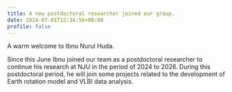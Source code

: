 ```yaml
---
title: A new postdoctoral researcher joined our group.
date: 2024-07-01T12:34:56+08:00
profile: false
---
```


A warm welcome to Ibnu Nurul Huda.

<!--more-->

Since this June Ibnu joined our team as a postdoctoral researcher to continue his research at NJU in the period of 2024 to 2026.
During this postdoctoral period, he will join some projects related to the development of Earth rotation model and VLBI data analysis.
